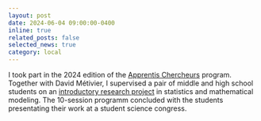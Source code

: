 ```yaml
---
layout: post
date: 2024-06-04 09:00:00-0400
inline: true
related_posts: false
selected_news: true
category: local
---
```

I took part in the 2024 edition of the <a href="https://arbre-des-connaissances-apsr.org/nos-actions/les-apprentis-chercheurs/">Apprentis Chercheurs</a> program. Together with David Métivier, I supervised a pair of middle and high school students on an [introductory research project](https://dmetivie.github.io/Pluto_export/pluto_apprentis_chercheur.html) in statistics and mathematical modeling.
The 10-session programm concluded with the students presentating their work at a student science congress.
